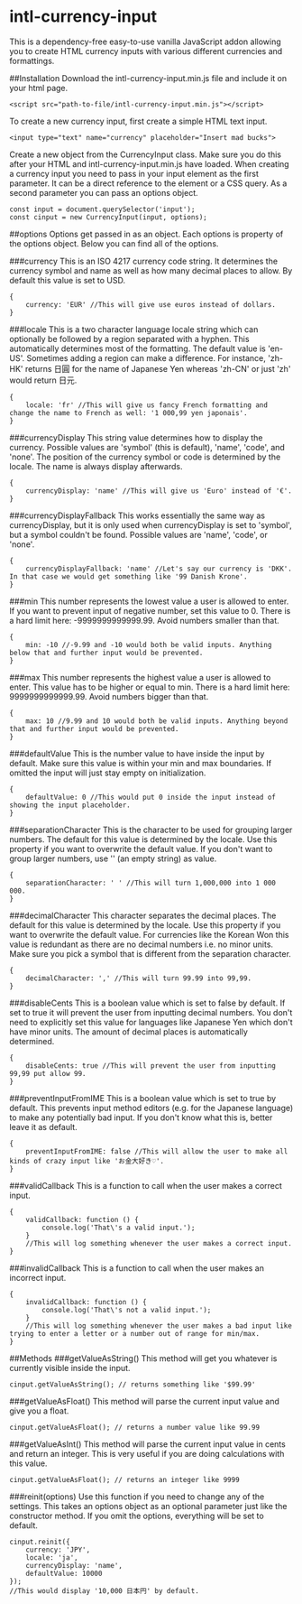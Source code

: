 # intl-currency-input
This is a dependency-free easy-to-use vanilla JavaScript addon allowing you to create HTML currency inputs with various different currencies and formattings.

##Installation
Download the intl-currency-input.min.js file and include it on your html page.
```
<script src="path-to-file/intl-currency-input.min.js"></script>
```

To create a new currency input, first create a simple HTML text input.
```
<input type="text" name="currency" placeholder="Insert mad bucks">
```

Create a new object from the CurrencyInput class. Make sure you do this after your HTML and intl-currency-input.min.js have loaded.
When creating a currency input you need to pass in your input element as the first parameter. It can be a direct reference to the element or a CSS query. As a second parameter you can pass an options object.
```
const input = document.querySelector('input');
const cinput = new CurrencyInput(input, options);
```

##options
Options get passed in as an object. Each options is property of the options object. Below you can find all of the options.

###currency
This is an ISO 4217 currency code string. It determines the currency symbol and name as well as how many decimal places to allow. By default this value is set to USD.
```
{
    currency: 'EUR' //This will give use euros instead of dollars.
}
```

###locale
This is a two character language locale string which can optionally be followed by a region separated with a hyphen. This automatically determines most of the formatting. The default value is 'en-US'. Sometimes adding a region can make a difference. For instance, 'zh-HK' returns 日圓 for the name of Japanese Yen whereas 'zh-CN' or just 'zh' would return 日元.
```
{
    locale: 'fr' //This will give us fancy French formatting and change the name to French as well: '1 000,99 yen japonais'.
}
```

###currencyDisplay
This string value determines how to display the currency. Possible values are 'symbol' (this is default), 'name', 'code', and 'none'. The position of the currency symbol or code is determined by the locale. The name is always display afterwards.
```
{
    currencyDisplay: 'name' //This will give us 'Euro' instead of '€'.
}
```

###currencyDisplayFallback
This works essentially the same way as currencyDisplay, but it is only used when currencyDisplay is set to 'symbol', but a symbol couldn't be found. Possible values are 'name', 'code', or 'none'.
```
{
    currencyDisplayFallback: 'name' //Let's say our currency is 'DKK'. In that case we would get something like '99 Danish Krone'.
}
```

###min
This number represents the lowest value a user is allowed to enter. If you want to prevent input of negative number, set this value to 0. There is a hard limit here: -9999999999999.99. Avoid numbers smaller than that.
```
{
    min: -10 //-9.99 and -10 would both be valid inputs. Anything below that and further input would be prevented.
}
```

###max
This number represents the highest value a user is allowed to enter. This value has to be higher or equal to min. There is a hard limit here: 9999999999999.99. Avoid numbers bigger than that.
```
{
    max: 10 //9.99 and 10 would both be valid inputs. Anything beyond that and further input would be prevented.
}
```

###defaultValue
This is the number value to have inside the input by default. Make sure this value is within your min and max boundaries. If omitted the input will just stay empty on initialization.
```
{
    defaultValue: 0 //This would put 0 inside the input instead of showing the input placeholder.
}
```

###separationCharacter
This is the character to be used for grouping larger numbers. The default for this value is determined by the locale. Use this property if you want to overwrite the default value. If you don't want to group larger numbers, use '' (an empty string) as value.
```
{
    separationCharacter: ' ' //This will turn 1,000,000 into 1 000 000.
}
```

###decimalCharacter
This character separates the decimal places. The default for this value is determined by the locale. Use this property if you want to overwrite the default value. For currencies like the Korean Won this value is redundant as there are no decimal numbers i.e. no minor units. Make sure you pick a symbol that is different from the separation character.
```
{
    decimalCharacter: ',' //This will turn 99.99 into 99,99.
}
```

###disableCents
This is a boolean value which is set to false by default. If set to true it will prevent the user from inputting decimal numbers.
You don't need to explicitly set this value for languages like Japanese Yen which don't have minor units. The amount of decimal places is automatically determined.
```
{
    disableCents: true //This will prevent the user from inputting 99,99 put allow 99.
}
```

###preventInputFromIME
This is a boolean value which is set to true by default. This prevents input method editors (e.g. for the Japanese language) to make any potentially bad input. If you don't know what this is, better leave it as default.
```
{
    preventInputFromIME: false //This will allow the user to make all kinds of crazy input like 'お金大好き♡'.
}
```

###validCallback
This is a function to call when the user makes a correct input.
```
{
    validCallback: function () {
        console.log('That\'s a valid input.');
    }
    //This will log something whenever the user makes a correct input.
}
```

###invalidCallback
This is a function to call when the user makes an incorrect input.
```
{
    invalidCallback: function () {
        console.log('That\'s not a valid input.');
    }
    //This will log something whenever the user makes a bad input like trying to enter a letter or a number out of range for min/max.
}
```

##Methods
###getValueAsString()
This method will get you whatever is currently visible inside the input.
```
cinput.getValueAsString(); // returns something like '$99.99'
```

###getValueAsFloat()
This method will parse the current input value and give you a float.
```
cinput.getValueAsFloat(); // returns a number value like 99.99
```

###getValueAsInt()
This method will parse the current input value in cents and return an integer. This is very useful if you are doing calculations with this value.
```
cinput.getValueAsFloat(); // returns an integer like 9999
```

###reinit(options)
Use this function if you need to change any of the settings. This takes an options object as an optional parameter just like the constructor method. If you omit the options, everything will be set to default.
```
cinput.reinit({
    currency: 'JPY',
    locale: 'ja',
    currencyDisplay: 'name',
    defaultValue: 10000
});
//This would display '10,000 日本円' by default.
```
